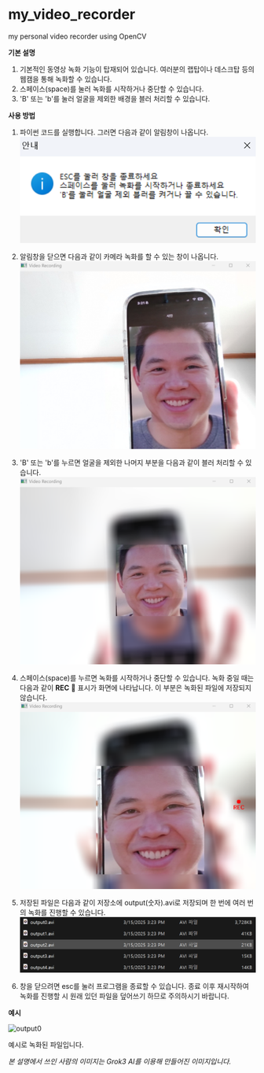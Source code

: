 # my_video_recorder
my personal video recorder using OpenCV

**기본 설명**
1. 기본적인 동영상 녹화 기능이 탑재되어 있습니다. 여러분의 랩탑이나 데스크탑 등의 웹캠을 통해 녹화할 수 있습니다.
2. 스페이스(space)를 눌러 녹화를 시작하거나 중단할 수 있습니다.
3. 'B' 또는 'b'를 눌러 얼굴을 제외한 배경을 블러 처리할 수 있습니다.

**사용 방법**
1. 파이썬 코드를 실행합니다. 그러면 다음과 같이 알림창이 나옵니다.
![screenshot1](/imgs/screenshot1.png)

2. 알림창을 닫으면 다음과 같이 카메라 녹화를 할 수 있는 창이 나옵니다.
![screenshot2](/imgs/screenshot2.png)

3. 'B' 또는 'b'를 누르면 얼굴을 제외한 나머지 부분을 다음과 같이 블러 처리할 수 있습니다.
![screenshot3](/imgs/screenshot3.png)

4. 스페이스(space)를 누르면 녹화를 시작하거나 중단할 수 있습니다. 녹화 중일 때는 다음과 같이 **REC** 🔴 표시가 화면에 나타납니다. 이 부분은 녹화된 파일에 저장되지 않습니다.
![screenshot4](/imgs/screenshot4.png)

5. 저장된 파일은 다음과 같이 저장소에 output(숫자).avi로 저장되며 한 번에 여러 번의 녹화를 진행할 수 있습니다.
![screenshot5](/imgs/screenshot5.png)

6. 창을 닫으려면 esc를 눌러 프로그램을 종료할 수 있습니다. 종료 이후 재시작하여 녹화를 진행할 시 원래 있던 파일을 덮어쓰기 하므로 주의하시기 바랍니다.

**예시**

![output0](/imgs/output0.gif)

예시로 녹화된 파일입니다.

*본 설명에서 쓰인 사람의 이미지는 Grok3 AI를 이용해 만들어진 이미지입니다.*